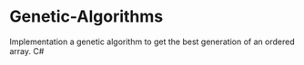 # Genetic-Algorithms
Implementation a genetic algorithm to get the best generation of an ordered array. C#
